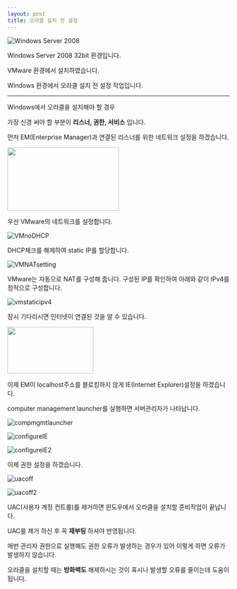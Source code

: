 ```yaml
---
layout: post
title: 오라클 설치 전 설정
---
```


![Windows Server 2008](/image/database/beforeoracle/install_winserv2008.png)

Windows Server 2008 32bit 환경입니다.

VMware 환경에서 설치하였습니다.

Windows 환경에서 오라클 설치 전 설정 작업입니다.

- - -

Windows에서 오라클을 설치해야 할 경우

가장 신경 써야 할 부분이 **리스너, 권한, 서비스** 입니다.

먼저 EM(Enterprise Manager)과 연결된 리스너를 위한 네트워크 설정을 하겠습니다.

<img style="width:253px; height:143px;" src="/image/database/beforeoracle/vmnetwork.png"/>

우선 VMware의 네트워크를 설정합니다.

![VMnoDHCP](/image/database/beforeoracle/vmnoDHCP.png)

DHCP체크를 해제하여 static IP를 할당합니다.

![VMNATsetting](/image/database/beforeoracle/vmNATsetting.png)

 VMware는 자동으로 NAT를 구성해 줍니다. 구성된 IP를 확인하여 아래와 같이 IPv4를 정적으로 구성합니다.

![vmstaticipv4](/image/database/beforeoracle/vmstaticipv4.png)

잠시 기다리시면 인터넷이 연결된 것을 알 수 있습니다.

<img style="width: 195px; height: 106px;" src="/image/database/beforeoracle/internetaccess.png"/>

이제 EM이 localhost주소를 블로킹하지 않게 IE(Internet Explorer)설정을 하겠습니다.

computer management launcher를 실행하면 서버관리자가 나타납니다.

![compmgmtlauncher](/image/database/beforeoracle/compmgmtlauncher.png)

![configureIE](/image/database/beforeoracle/configureIE.png)

![configureIE2](/image/database/beforeoracle/configureIE2.png)

이제 권한 설정을 하겠습니다.

![uacoff](/image/database/beforeoracle/uacoff.png)

![uacoff2](/image/database/beforeoracle/uacoff2.png)

UAC(사용자 계정 컨트롤)를 제거하면 윈도우에서 오라클을 설치할 준비작업이 끝납니다.

UAC를 제거 하신 후 꼭 **재부팅** 하셔야 반영됩니다.

매번 관리자 권한으로 실행해도 권한 오류가 발생하는 경우가 있어 이렇게 하면 오류가 발생하지 않습니다.

오라클을 설치할 때는 **방화벽도** 해제하시는 것이 혹시나 발생할 오류를 줄이는데 도움이 됩니다.
